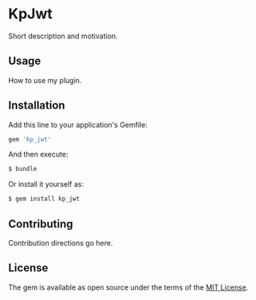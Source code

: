 # KpJwt
Short description and motivation.

## Usage
How to use my plugin.

## Installation
Add this line to your application's Gemfile:

```ruby
gem 'kp_jwt'
```

And then execute:
```bash
$ bundle
```

Or install it yourself as:
```bash
$ gem install kp_jwt
```

## Contributing
Contribution directions go here.

## License
The gem is available as open source under the terms of the [MIT License](http://opensource.org/licenses/MIT).
